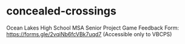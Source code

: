 # concealed-crossings
Ocean Lakes High School MSA Senior Project Game
Feedback Form: https://forms.gle/2vqiNb6fcVBk7uqd7 (Accessible only to VBCPS)
